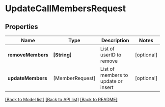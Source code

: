 # UpdateCallMembersRequest

## Properties
Name | Type | Description | Notes
------------ | ------------- | ------------- | -------------
**removeMembers** | **[String]** | List of userID to remove | [optional] 
**updateMembers** | [MemberRequest] | List of members to update or insert | [optional] 

[[Back to Model list]](../README.md#documentation-for-models) [[Back to API list]](../README.md#documentation-for-api-endpoints) [[Back to README]](../README.md)


